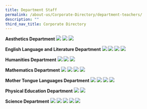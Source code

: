 ```yaml
---
title: Department Staff
permalink: /about-us/Corporate-Directory/department-teachers/
description: ""
third_nav_title: Corporate Directory
---
```

**Aesthetics Department**
![](/images/1a_Aesthetics.png)
![](/images/1b_Aesthetics.png)
![](/images/1c_Aesthetics.png)

**English Language and Literature Department**
![](/images/2a_English%20Language%20and%20Literature.png)
![](/images/2b_English%20Language%20and%20Literature.png)
![](/images/2c_insert1_English%20Language%20and%20Literature.png)
![](/images/2c_English%20Language%20and%20Literature.png)

**Humanities Department**
![](/images/3a_Humanities.png)
![](/images/3b_Humanities.png)
![](/images/3c_Humanities1.png)

**Mathematics Department**
![](/images/4a_Maths1.png)
![](/images/4b_Maths1.png)
![](/images/4c_Maths1.png)
![](/images/4d_Maths4.png)


**Mother Tongue Languages Department**
![](/images/5a_Mother%20Tongue%20Languages.png)
![](/images/5b_Mother%20Tongue%20Languages.png)
![](/images/5c_Mother%20Tongue%20Languages.png)
![](/images/5d_Mother%20Tongue%20Languages.png)

**Physical Education Department**
![](/images/6a_PE.png)
![](/images/6b_PE.png)

**Science Department**
![](/images/7a_Science.png)
![](/images/7b_Science1.png)
![](/images/7c_Science.png)
![](/images/7d_Science.png)
![](/images/7e_Science.png)